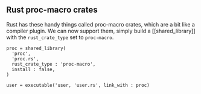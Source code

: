 ## Rust proc-macro crates

Rust has these handy things called proc-macro crates, which are a bit like a
compiler plugin. We can now support them, simply build a [[shared_library]] with
the `rust_crate_type` set to `proc-macro`.

```meson
proc = shared_library(
  'proc',
  'proc.rs',
  rust_crate_type : 'proc-macro',
  install : false,
)

user = executable('user, 'user.rs', link_with : proc)
```
